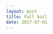 ```yaml
---
layout: post
title: Fall boil
date: 2017-07-01
---
```


<p><img src="https://i.kinja-img.com/gawker-media/image/upload/s--eC2Bitq---/18ixy0glntwtwjpg.jpg></p>

Subject headings:
